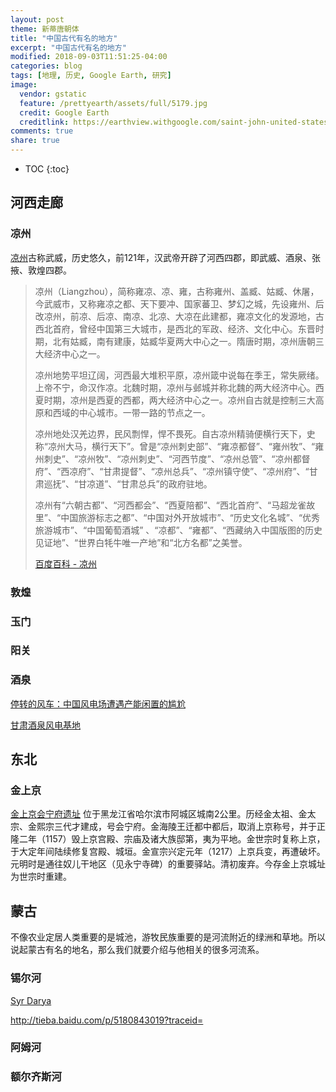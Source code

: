 ```yaml
---
layout: post
theme: 新蒂唐朝体
title: "中国古代有名的地方"
excerpt: "中国古代有名的地方"
modified: 2018-09-03T11:51:25-04:00
categories: blog
tags: [地理, 历史, Google Earth, 研究]
image:
  vendor: gstatic
  feature: /prettyearth/assets/full/5179.jpg
  credit: Google Earth
  creditlink: https://earthview.withgoogle.com/saint-john-united-states-5179
comments: true
share: true
---
```


* TOC
{:toc}

## 河西走廊

### 凉州

[凉州][凉州]古称武威，历史悠久，前121年，汉武帝开辟了河西四郡，即武威、酒泉、张掖、敦煌四郡。

> 凉州（Liangzhou），简称雍凉、凉、雍，古称雍州、盖臧、姑臧、休屠，今武威市，又称雍凉之都、天下要冲、国家蕃卫、梦幻之城，先设雍州、后改凉州，前凉、后凉、南凉、北凉、大凉在此建都，雍凉文化的发源地，古西北首府，曾经中国第三大城市，是西北的军政、经济、文化中心。东晋时期，北有姑臧，南有建康，姑臧华夏两大中心之一。隋唐时期，凉州唐朝三大经济中心之一。
>
> 凉州地势平坦辽阔，河西最大堆积平原，凉州箴中说每在季王，常失厥绪。上帝不宁，命汉作凉。北魏时期，凉州与邺城并称北魏的两大经济中心。西夏时期，凉州是西夏的西都，两大经济中心之一。凉州自古就是控制三大高原和西域的中心城市。一带一路的节点之一。
>
> 凉州地处汉羌边界，民风剽悍，悍不畏死。自古凉州精骑便横行天下，史称“凉州大马，横行天下”。曾是“凉州刺史部”、“雍凉都督”、“雍州牧”、“雍州刺史”、“凉州牧”、“凉州刺史”、“河西节度”、“凉州总管”、“凉州都督府”、“西凉府”、“甘肃提督”、“凉州总兵”、“凉州镇守使”、“凉州府”、“甘肃巡抚”、“甘凉道”、“甘肃总兵”的政府驻地。
>
> 凉州有“六朝古都”、“河西都会”、“西夏陪都”、“西北首府”、“马超龙雀故里”、“中国旅游标志之都”、“中国对外开放城市”、“历史文化名城”、“优秀旅游城市”、“中国葡萄酒城” 、“凉都”、“雍都”、“西藏纳入中国版图的历史见证地”、“世界白牦牛唯一产地”和“北方名都”之美誉。
>
> [百度百科 - 凉州][baike/凉州]

### 敦煌

### 玉门

### 阳关

### 酒泉

[停转的风车：中国风电场遭遇产能闲置的尴尬](https://cn.nytimes.com/china/20170116/china-gansu-wind-farm/)

[甘肃酒泉风电基地](https://baike.baidu.com/item/%E7%94%98%E8%82%83%E9%85%92%E6%B3%89%E9%A3%8E%E7%94%B5%E5%9F%BA%E5%9C%B0)

[baike/凉州]:https://baike.baidu.com/item/%E5%87%89%E5%B7%9E/2793283
[凉州]:https://zh.wikipedia.org/wiki/%E6%B6%BC%E5%B7%9E
[baike/敦煌]:https://baike.baidu.com/item/%E6%95%A6%E7%85%8C/6143

## 东北

### 金上京

[金上京会宁府遗址](https://baike.baidu.com/item/上京会宁府遗址/7514180) 位于黑龙江省哈尔滨市阿城区城南2公里。历经金太祖、金太宗、金熙宗三代才建成，号会宁府。金海陵王迁都中都后，取消上京称号，并于正隆二年（1157）毁上京宫殿、宗庙及诸大族邸第，夷为平地。金世宗时复称上京，于大定年间陆续修复宫殿、城垣。金宣宗兴定元年（1217）上京兵变，再遭破坏。元明时是通往奴儿干地区（见永宁寺碑）的重要驿站。清初废弃。今存金上京城址为世宗时重建。

## 蒙古

不像农业定居人类重要的是城池，游牧民族重要的是河流附近的绿洲和草地。所以说起蒙古有名的地名，那么我们就要介绍与他相关的很多河流系。

### 锡尔河

[Syr Darya](https://en.wikipedia.org/wiki/Syr_Darya)

http://tieba.baidu.com/p/5180843019?traceid=

### 阿姆河

### 额尔齐斯河

